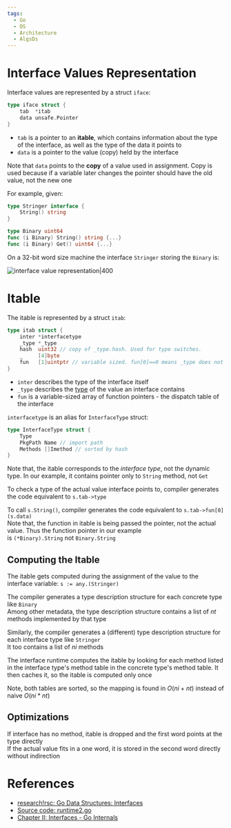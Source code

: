 ```yaml
---
tags:
  - Go
  - OS
  - Architecture
  - AlgsDs
---
```


# Interface Values Representation

Interface values are represented by a struct `iface`:

```go
type iface struct {
	tab  *itab
	data unsafe.Pointer
}
```

- `tab` is a pointer to an **itable**, which contains information about the type of the interface, as well as the type of the data it points to
- `data` is a pointer to the value (copy) held by the interface

Note that `data` points to the **copy** of a value used in assignment. Copy is used because if a variable later changes the pointer should have the old value, not the new one

For example, given:

```go
type Stringer interface {
    String() string
}

type Binary uint64
func (i Binary) String() string {...}
func (i Binary) Get() uint64 {...}
```

On a 32-bit word size machine the interface `Stringer` storing the `Binary` is:

![interface value representation|400](interface%20value%20representation.png)

# Itable

The itable is represented by a struct `itab`:

```go
type itab struct {
	inter *interfacetype
	_type *_type
	hash  uint32 // copy of _type.hash. Used for type switches.
	_     [4]byte
	fun   [1]uintptr // variable sized. fun[0]==0 means _type does not implement inter.
}
```

- `inter` describes the type of the interface itself
- `_type` describes the [type](Go%20Type%20Internals.md) of the value an interface contains
- `fun` is a variable-sized array of function pointers - the dispatch table of the interface

`interfacetype` is an alias for `InterfaceType` struct:

```go
type InterfaceType struct {
	Type
	PkgPath Name // import path
	Methods []Imethod // sorted by hash
}
```

Note that, the itable corresponds to the *interface type*, not the dynamic type. In our example, it contains pointer only to `String` method, not `Get`

To check a type of the actual value interface points to, compiler generates the code equivalent to `s.tab->type`

To call `s.String()`, compiler generates the code equivalent to `s.tab->fun[0](s.data)`  
Note that, the function in itable is being passed the pointer, not the actual value. Thus the function pointer in our example is `(*Binary).String` not `Binary.String`

## Computing the Itable

The itable gets computed during the assignment of the value to the interface variable: `s := any.(Stringer)`

The compiler generates a type description structure for each concrete type like `Binary`  
Among other metadata, the type description structure contains a list of $nt$ methods implemented by that type

Similarly, the compiler generates a (different) type description structure for each interface type like `Stringer`  
It too contains a list of $ni$ methods

The interface runtime computes the itable by looking for each method listed in the interface type's method table in the concrete type's method table. It then caches it, so the itable is computed only once

Note, both tables are sorted, so the mapping is found in $O(ni+nt)$ instead of naive $O(ni*nt)$

## Optimizations

If interface has no method, itable is dropped and the first word points at the type directly  
If the actual value fits in a one word, it is stored in the second word directly without indirection

# References

- [research!rsc: Go Data Structures: Interfaces](https://research.swtch.com/interfaces)
- [Source code: runtime2.go](https://github.com/golang/go/blob/master/src/runtime/runtime2.go#L205)
- [Chapter II: Interfaces - Go Internals](https://cmc.gitbook.io/go-internals/chapter-ii-interfaces#anatomy-of-an-interface)
